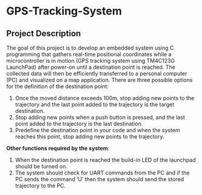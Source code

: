 # GPS-Tracking-System
## Project Description
The goal of this project is to develop an embedded system using C programming that 
gathers real-time positional coordinates while a microcontroller is in motion (GPS tracking 
system using TM4C123G LaunchPad) after power-on until a destination point is reached. 
The collected data will then be efficiently transferred to a personal computer (PC) and 
visualized on a map application.
There are three possible options for the definition of the destination point:
1. Once the moved distance exceeds 100m, stop adding new points to the trajectory 
and the last point added to the trajectory is the target destination.
2. Stop adding new points when a push button is pressed, and the last point added 
to the trajectory is the last destination.
3. Predefine the destination point in your code and when the system reaches this 
point, stop adding new points to the trajectory.

**Other functions required by the system**:
1. When the destination point is reached the build-in LED of the launchpad should be 
turned on.
2. The system should check for UART commands from the PC and if the PC sends
the command ‘U’ then the system should send the stored trajectory to the PC.
